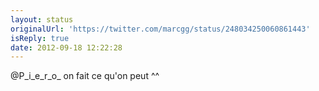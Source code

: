 ```yaml
---
layout: status
originalUrl: 'https://twitter.com/marcgg/status/248034250060861443'
isReply: true
date: 2012-09-18 12:22:28
---
```


@P_i_e_r_o_ on fait ce qu'on peut ^^
